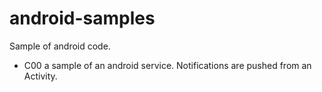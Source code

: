 android-samples
===============

Sample of android code.

- C00 a sample of an android service. Notifications are pushed from an Activity.